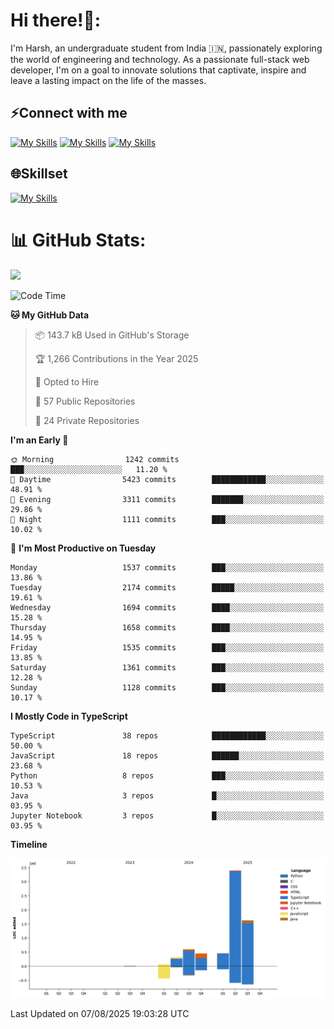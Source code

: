 
# Hi there!👋:
<p> I'm Harsh, an undergraduate student from India 🇮🇳, passionately exploring the world of engineering and technology. As a passionate full-stack web developer, I'm on a goal to innovate solutions that captivate, inspire and leave a lasting impact on the life of the masses. </p>

## ⚡Connect with me

[![My Skills](https://skillicons.dev/icons?i=gmail)](mailto:harshpandey.tech@gmail.com) [![My Skills](https://skillicons.dev/icons?i=linkedin)](https://linkedin.com/in/harsh3dev) [![My Skills](https://skillicons.dev/icons?i=twitter)](https://x.com/harshxai)

## 🌐Skillset
[![My Skills](https://skillicons.dev/icons?i=js,ts,react,nextjs,nodejs,tailwind,mongo,express,postgres,prisma,html,css,docker,aws,cpp,git,vscode,figma)](https://skillicons.dev)


# 📊 GitHub Stats:
![](https://komarev.com/ghpvc/?username=harsh3dev)

<!--START_SECTION:waka-->
![Code Time](http://img.shields.io/badge/Code%20Time-438%20hrs%2055%20mins-blue)

**🐱 My GitHub Data** 

> 📦 143.7 kB Used in GitHub's Storage 
 > 
> 🏆 1,266 Contributions in the Year 2025
 > 
> 💼 Opted to Hire
 > 
> 📜 57 Public Repositories 
 > 
> 🔑 24 Private Repositories 
 > 
**I'm an Early 🐤** 

```text
🌞 Morning                1242 commits        ███░░░░░░░░░░░░░░░░░░░░░░   11.20 % 
🌆 Daytime                5423 commits        ████████████░░░░░░░░░░░░░   48.91 % 
🌃 Evening                3311 commits        ███████░░░░░░░░░░░░░░░░░░   29.86 % 
🌙 Night                  1111 commits        ███░░░░░░░░░░░░░░░░░░░░░░   10.02 % 
```
📅 **I'm Most Productive on Tuesday** 

```text
Monday                   1537 commits        ███░░░░░░░░░░░░░░░░░░░░░░   13.86 % 
Tuesday                  2174 commits        █████░░░░░░░░░░░░░░░░░░░░   19.61 % 
Wednesday                1694 commits        ████░░░░░░░░░░░░░░░░░░░░░   15.28 % 
Thursday                 1658 commits        ████░░░░░░░░░░░░░░░░░░░░░   14.95 % 
Friday                   1535 commits        ███░░░░░░░░░░░░░░░░░░░░░░   13.85 % 
Saturday                 1361 commits        ███░░░░░░░░░░░░░░░░░░░░░░   12.28 % 
Sunday                   1128 commits        ███░░░░░░░░░░░░░░░░░░░░░░   10.17 % 
```


**I Mostly Code in TypeScript** 

```text
TypeScript               38 repos            ████████████░░░░░░░░░░░░░   50.00 % 
JavaScript               18 repos            ██████░░░░░░░░░░░░░░░░░░░   23.68 % 
Python                   8 repos             ███░░░░░░░░░░░░░░░░░░░░░░   10.53 % 
Java                     3 repos             █░░░░░░░░░░░░░░░░░░░░░░░░   03.95 % 
Jupyter Notebook         3 repos             █░░░░░░░░░░░░░░░░░░░░░░░░   03.95 % 
```



**Timeline**

![Lines of Code chart](https://raw.githubusercontent.com/harsh3dev/harsh3dev/main/assets/bar_graph.png)


 Last Updated on 07/08/2025 19:03:28 UTC
<!--END_SECTION:waka-->

